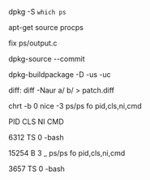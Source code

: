 
dpkg -S `which ps`


apt-get source procps


fix ps/output.c


dpkg-source --commit


dpkg-buildpackage -D -us -uc


diff: diff -Naur a/ b/ > patch.diff



chrt -b 0 nice -3 ps/ps fo pid,cls,ni,cmd

  PID CLS  NI CMD

 6312  TS   0 -bash

15254   B   3  \_ ps/ps fo pid,cls,ni,cmd

 3657  TS   0 -bash

